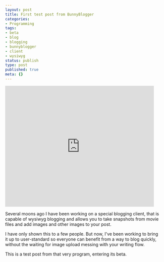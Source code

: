 ```yaml
---
layout: post
title: First test post from BunnyBlogger
categories:
- Programming
tags:
- beta
- blog
- blogging
- bunnyblogger
- client
- wysiwyg
status: publish
type: post
published: true
meta: {}
---
```

<iframe width="480" height="390" src="http://www.youtube.com/embed/FvhGhKragpI" frameborder="0" allowfullscreen></iframe>

Several moons ago I have been working on a special blogging client, that is capable of wysiwyg blogging and allows you to take snapshots from movie files and add images and other images to your post.

I have only shown this to a few people. But now, I've been working to bring it up to user-standard so everyone can benefit from a way to blog quickly, without the waiting for image upload messing with your writing flow.

This is a test post from that very program, entering its beta.
